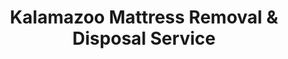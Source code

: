 ---
layout: location.njk
title: Kalamazoo Mattress Removal & Disposal Service
description: Professional mattress removal in Kalamazoo, Michigan. Next-day pickup  Licensed, insured, and eco-friendly. Serving 20+ neighborhoods.
permalink: /mattress-removal/michigan/kalamazoo/
city: Kalamazoo
state: Michigan
stateSlug: michigan
tier: 2
coordinates:
  lat: 42.2917
  lng: -85.5872
zipCodes:
  - "49001"
  - "49002"
  - "49003"
  - "49004"
  - "49005"
  - "49006"
  - "49007"
  - "49008"
  - "49009"
  - "49048"
  - "49019"
  - "49024"
  - "49074"
neighborhoods:
  - name: Downtown Kalamazoo
    zipCodes: ["49007"]
  - name: Westnedge Hill
    zipCodes: ["49007"] 
  - name: Stuart Neighborhood
    zipCodes: ["49007"]
  - name: Eastwood Neighborhood
    zipCodes: ["49048"]
  - name: Winchell Neighborhood
    zipCodes: ["49008"]
  - name: Milwood Neighborhood
    zipCodes: ["49009"]
  - name: Westwood Neighborhood
    zipCodes: ["49006"]
  - name: Woodward School
    zipCodes: ["49008"]
  - name: North Park
    zipCodes: ["49007"]
  - name: Oakwood
    zipCodes: ["49008"]
  - name: Parkview Hills
    zipCodes: ["49009"]
  - name: Edison Neighborhood
    zipCodes: ["49001"]
  - name: Lincoln Neighborhood
    zipCodes: ["49001"]
  - name: Vine Neighborhood
    zipCodes: ["49001"]
  - name: Northside Association
    zipCodes: ["49007"]
  - name: Lakeside for Everyone
    zipCodes: ["49001"]
  - name: Magnolia Neighborhood
    zipCodes: ["49006"]
  - name: South Westnedge
    zipCodes: ["49008"]
  - name: Hillside Neighborhood
    zipCodes: ["49008"]
  - name: Douglass Community Association
    zipCodes: ["49001"]
nearbyCities:
  - name: Grand Rapids
    distance: 50
    slug: grand-rapids
    isSuburb: false
  - name: Battle Creek
    distance: 25
    slug: battle-creek
    isSuburb: false
  - name: Lansing
    distance: 85
    slug: lansing
    isSuburb: false
  - name: Detroit
    distance: 140
    slug: detroit
    isSuburb: false
  - name: Flint
    distance: 120
    slug: flint
    isSuburb: false
  - name: Ann Arbor
    distance: 120
    slug: ann-arbor
    isSuburb: false
pricing:
  startingPrice: 125
  single: 125
  queen: 155
  king: 180
reviews:
  count: 47
  featured:
    - author: Jennifer M.
      neighborhood: Stuart Neighborhood  
      text: "Moving out of our Victorian rental before lease end. Two mattresses from the second floor - team handled the narrow staircase perfectly and had everything loaded in fifteen minutes. Appreciated the upfront pricing and professional service."
      
    - author: Mike D.
      neighborhood: Near WMU Campus
      text: "Apartment complex required licensed removal for move-out. Called Monday, pickup Wednesday morning. Driver texted arrival time and navigated the parking situation smoothly. Quick and hassle-free experience."
      
    - author: Sarah T.
      neighborhood: Milwood
      text: "Home renovation meant replacing three old mattresses. Scheduled online, received confirmation same day. Crew was punctual, handled basement stairs, and cleaned up after themselves. Would definitely use again."

faqs:
  - question: "How quickly can you pick up mattresses in Kalamazoo?"
    answer: "We offer next-day pickup for most Kalamazoo locations. Same-day service may be available for urgent situations. Call 720-263-6094 to check availability."
    
  - question: "Do you handle apartment building pickups near WMU?"
    answer: "Yes, we regularly service student housing and apartment complexes throughout the WMU area. Our team coordinates with property management and navigates parking restrictions common near campus."
    
  - question: "What's included in your Kalamazoo mattress removal service?"
    answer: "Complete removal from any location in your home, loading, transport, and environmentally responsible disposal. We bring all equipment needed and clean up the area afterward."
    
  - question: "Can you remove mattresses from basement bedrooms?"
    answer: "Absolutely. Our team handles narrow staircases, tight corners, and challenging access situations common in older Kalamazoo homes. No extra charges for basement or upstairs removal."
    
  - question: "Do you provide documentation for property management companies?"
    answer: "Yes, we can provide disposal receipts and certificates for properties requiring documentation of proper mattress disposal according to Michigan regulations."
    
  - question: "What areas around Kalamazoo do you serve?"
    answer: "We cover all of Kalamazoo plus surrounding communities including Portage, Parchment, Oshtemo, Comstock, Vicksburg, and Schoolcraft within our standard service area."
    
  - question: "How do I schedule mattress pickup in Kalamazoo?"
    answer: "Schedule online through our booking system or call 720-263-6094. We'll confirm your appointment time and provide exact pricing based on the number of mattresses."
    
  - question: "Are you licensed for mattress removal in Michigan?"
    answer: "Yes, we maintain all required licenses and insurance for mattress removal services in Michigan. We follow state regulations for proper disposal and can provide documentation when needed."

localRegulations: "Michigan's Environmental Protection Act requires mattresses be disposed of through licensed waste management facilities, and Kalamazoo County strictly enforces these regulations for both residential and commercial properties. Our mattress removal service ensures full compliance by transporting your mattresses directly to certified recycling facilities in southwestern Michigan, bypassing local landfills entirely. We maintain all required hauler licenses and provide disposal documentation that satisfies property management requirements, homeowner association guidelines, and municipal inspections. Unlike standard waste pickup, mattresses cannot be placed curbside in Kalamazoo without proper wrapping and scheduled collection - our service handles all regulatory requirements including plastic bagging for transport, manifest documentation for facility delivery, and certificate of disposal for your records. This comprehensive approach protects Kalamazoo residents from potential fines while supporting the county's waste diversion goals and environmental sustainability initiatives."

pageContent:
  heroDescription: "Professional mattress removal in Kalamazoo, Michigan. Next-day pickup  Licensed, insured team handling everything from Western Michigan University area apartments to historic downtown homes. Serving 20+ neighborhoods with eco-friendly disposal."
  aboutService: "Kalamazoo's trusted mattress removal and recycling service, serving the Paper City with professional expertise. From student housing near Western Michigan University to historic Victorian homes in Stuart Neighborhood, we provide expert mattress pickup throughout 20+ neighborhoods in the greater Kalamazoo area. Our team specializes in navigating university area parking restrictions, historic building access challenges, and the unique logistics of serving both permanent residents and the seasonal student population. We work with certified Michigan recycling facilities to ensure responsible disposal while maintaining compliance with Kalamazoo County waste management regulations."
  serviceAreasIntro: "We provide comprehensive mattress pickup services throughout the greater Kalamazoo area, covering all major neighborhoods from downtown to the university district:"
  regulationsCompliance: "Our service ensures full compliance with Michigan state and Kalamazoo County regulations, providing disposal documentation and handling all required preparation steps for proper mattress disposal."
  environmentalImpact: "Every mattress we collect in Kalamazoo supports responsible waste management practices in southwestern Michigan. Through partnerships with certified regional recycling facilities, we divert materials from local landfills. Steel springs, foam, cotton, and wood components are processed and repurposed, supporting Michigan's commitment to sustainable waste management while reducing environmental impact in the Kalamazoo River watershed area."
  howItWorksScheduling: "Next-day slots available throughout Kalamazoo. We coordinate with apartment complexes near WMU and handle building access requirements for downtown properties."
  howItWorksService: "Our licensed team removes mattresses from any location - basement apartments, upstairs bedrooms, or student housing. We navigate narrow Victorian staircases and handle all logistics including parking coordination near campus."
  howItWorksDisposal: "Your mattress is transported to certified Michigan recycling facilities for responsible material recovery and processing."
  sidebarStats:
    mattressesRemoved: "892"
---